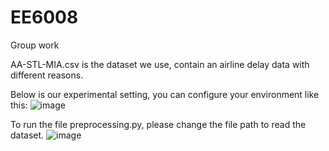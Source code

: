 # EE6008
Group work

AA-STL-MIA.csv is the dataset we use, contain an airline delay data with different reasons.


Below is our experimental setting, you can configure your environment like this:
![image](https://github.com/HyxGit666/EE6008/assets/167158033/748e1f5c-32ba-4777-8fc4-d2090b01bf3f)



To run the file preprocessing.py, please change the file path to read the dataset.
![image](https://github.com/HyxGit666/EE6008/assets/167158033/9a931196-509c-4234-bb49-ec0931d191f4)

